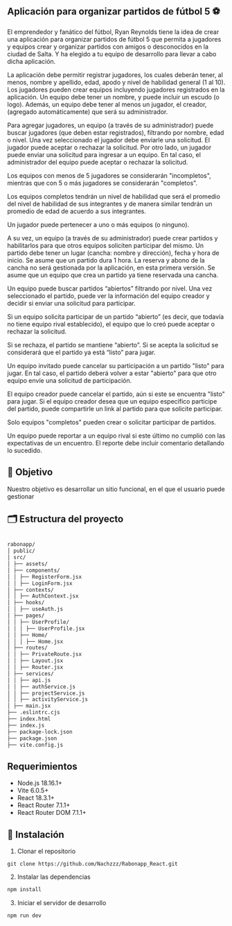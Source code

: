## Aplicación para organizar partidos de fútbol 5 ⚽

El emprendedor y fanático del fútbol, Ryan Reynolds tiene la idea de crear una aplicación
para organizar partidos de fútbol 5 que permita a jugadores y equipos crear y organizar
partidos con amigos o desconocidos en la ciudad de Salta. Y ha elegido a tu equipo de
desarrollo para llevar a cabo dicha aplicación.

La aplicación debe permitir registrar jugadores, los cuales deberán tener, al menos, nombre
y apellido, edad, apodo y nivel de habilidad general (1 al 10).
Los jugadores pueden crear equipos incluyendo jugadores registrados en la aplicación. Un
equipo debe tener un nombre, y puede incluir un escudo (o logo). Además, un equipo debe
tener al menos un jugador, el creador, (agregado automáticamente) que será su
administrador.

Para agregar jugadores, un equipo (a través de su administrador) puede buscar jugadores
(que deben estar registrados), filtrando por nombre, edad o nivel. Una vez seleccionado el
jugador debe enviarle una solicitud. El jugador puede aceptar o rechazar la solicitud.
Por otro lado, un jugador puede enviar una solicitud para ingresar a un equipo. En tal caso,
el administrador del equipo puede aceptar o rechazar la solicitud.

Los equipos con menos de 5 jugadores se considerarán "incompletos", mientras que con 5
o más jugadores se considerarán "completos".

Los equipos completos tendrán un nivel de habilidad que será el promedio del nivel de
habilidad de sus integrantes y de manera similar tendrán un promedio de edad de acuerdo
a sus integrantes.

Un jugador puede pertenecer a uno o más equipos (o ninguno).

A su vez, un equipo (a través de su administrador) puede crear partidos y habilitarlos para
que otros equipos soliciten participar del mismo. Un partido debe tener un lugar (cancha:
nombre y dirección), fecha y hora de inicio. Se asume que un partido dura 1 hora. La reserva
y abono de la cancha no será gestionada por la aplicación, en esta primera versión. Se
asume que un equipo que crea un partido ya tiene reservada una cancha.

Un equipo puede buscar partidos “abiertos” filtrando por nivel. Una vez seleccionado el
partido, puede ver la información del equipo creador y decidir si enviar una solicitud para
participar.

Si un equipo solicita participar de un partido “abierto” (es decir, que todavía no tiene equipo
rival establecido), el equipo que lo creó puede aceptar o rechazar la solicitud.

Si se rechaza, el partido se mantiene “abierto”. Si se acepta la solicitud se considerará que
el partido ya está “listo” para jugar.

Un equipo invitado puede cancelar su participación a un partido "listo" para jugar. En tal
caso, el partido deberá volver a estar "abierto" para que otro equipo envíe una solicitud de
participación.

El equipo creador puede cancelar el partido, aún si este se encuentra "listo" para jugar.
Si el equipo creador desea que un equipo específico participe del partido, puede
compartirle un link al partido para que solicite participar.

Solo equipos "completos" pueden crear o solicitar participar de partidos.

Un equipo puede reportar a un equipo rival si este último no cumplió con las expectativas
de un encuentro. El reporte debe incluir comentario detallando lo sucedido.

## 🎯 Objetivo

 Nuestro objetivo es desarrollar un sitio funcional, en el que el usuario puede gestionar

## 🗂️ Estructura del proyecto 

```bash

rabonapp/
│ public/
│ src/
│ ├── assets/
│ ├── components/
│ │ ├── RegisterForm.jsx
│ │ ├── LoginForm.jsx
│ ├── contexts/
│ │ ├── AuthContext.jsx
│ ├── hooks/
│ │ ├── useAuth.js
│ ├── pages/
│ │ ├── UserProfile/
│ │ │ ├── UserProfile.jsx
│ │ ├── Home/
│ │ │ ├── Home.jsx
│ ├── routes/
│ │ ├── PrivateRoute.jsx
│ │ ├── Layout.jsx
│ │ ├── Router.jsx
│ ├── services/
│ │ ├── api.js
│ │ ├── authService.js
│ │ ├── projectService.js
│ │ ├── activityService.js
│ ├── main.jsx
├── .eslintrc.cjs
├── index.html
├── index.js
├── package-lock.json
├── package.json
├── vite.config.js

```

## Requerimientos

- Node.js 18.16.1+
- Vite 6.0.5+
- React 18.3.1+
- React Router 7.1.1+
- React Router DOM 7.1.1+

## 📝 Instalación

1. Clonar el repositorio

```shell
git clone https://github.com/Nachzzz/Rabonapp_React.git
```
2. Instalar las dependencias

```bash
npm install
```

3. Iniciar el servidor de desarrollo

```bash
npm run dev
```

